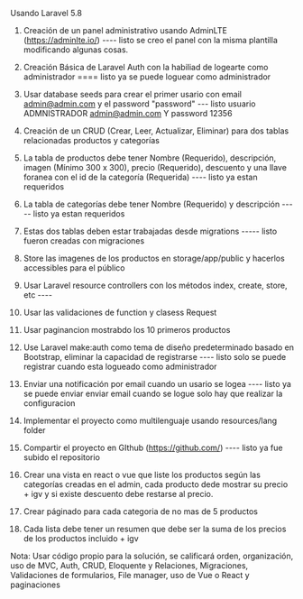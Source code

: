 Usando Laravel 5.8
1. Creación de un panel administrativo usando AdminLTE (https://adminlte.io/)  ---- listo se creo el panel con la misma plantilla modificando algunas cosas.

2. Creación Básica de Laravel Auth con la habiliad de logearte como administrador ==== listo ya se puede loguear como administrador

3. Usar database seeds para crear el primer usario con email admin@admin.com y el password "password"  --- listo usuario ADMNISTRADOR admin@admin.com Y password 12356

4. Creación de un CRUD (Crear, Leer, Actualizar, Eliminar) para dos tablas relacionadas productos y categorías

5. La tabla de productos debe tener Nombre (Requerido), descripción, imagen (Mínimo 300 x 300), precio (Requerido), descuento y una llave foranea con el id de la categoría (Requerida)  ---- listo ya estan requeridos

6. La tabla de categorías debe tener Nombre (Requerido) y descripción  ----- listo ya estan requeridos

7. Estas dos tablas deben estar trabajadas desde migrations  ----- listo fueron creadas con migraciones

8. Store las imagenes de los productos en storage/app/public y hacerlos accessibles para el público

9. Usar Laravel resource controllers con los métodos index, create, store, etc ---- 

10. Usar las validaciones de function y clasess Request

11. Usar paginancion mostrabdo los 10 primeros productos

12. Use Laravel make:auth como tema de diseño predeterminado basado en Bootstrap, eliminar la capacidad de registrarse ---- listo solo se puede registrar cuando esta logueado como administrador

13. Enviar una notificación por email cuando un usario se logea  ---- listo ya se puede enviar enviar email cuando se logue solo hay que realizar la configuracion

14. Implementar el proyecto como multilenguaje usando resources/lang folder

15. Compartir el proyecto en GIthub (https://github.com/)   ---- listo ya fue subido el repositorio

16. Crear una vista en react o vue que liste los productos según las categorías creadas en el admin, cada producto dede mostrar su precio + igv y si existe descuento debe restarse al precio.

17. Crear páginado para cada categoria de no mas de 5 productos

18. Cada lista debe tener un resumen que debe ser la suma de los precios de los productos incluido + igv

Nota: Usar código propio para la solución, se calificará orden, organización, uso de MVC, Auth, CRUD, Eloquente y Relaciones, Migraciones, Validaciones de formularios, File manager, uso de Vue o React y paginaciones